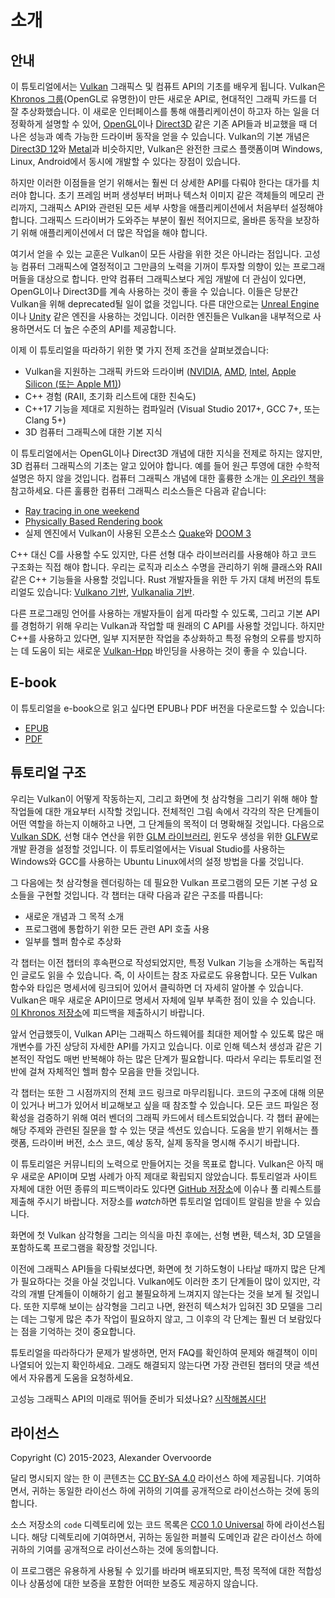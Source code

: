 # 소개

## 안내

이 튜토리얼에서는 [Vulkan](https://www.khronos.org/vulkan/) 그래픽스 및 컴퓨트 API의 기초를 배우게 됩니다. Vulkan은 [Khronos 그룹](https://www.khronos.org/)(OpenGL로 유명한)이 만든 새로운 API로, 현대적인 그래픽 카드를 더 잘 추상화했습니다. 이 새로운 인터페이스를 통해 애플리케이션이 하고자 하는 일을 더 정확하게 설명할 수 있어, [OpenGL](https://en.wikipedia.org/wiki/OpenGL)이나 [Direct3D](https://en.wikipedia.org/wiki/Direct3D) 같은 기존 API들과 비교했을 때 더 나은 성능과 예측 가능한 드라이버 동작을 얻을 수 있습니다. Vulkan의 기본 개념은 [Direct3D 12](https://en.wikipedia.org/wiki/Direct3D#Direct3D_12)와 [Metal](https://en.wikipedia.org/wiki/Metal_(API))과 비슷하지만, Vulkan은 완전한 크로스 플랫폼이며 Windows, Linux, Android에서 동시에 개발할 수 있다는 장점이 있습니다.

하지만 이러한 이점들을 얻기 위해서는 훨씬 더 상세한 API를 다뤄야 한다는 대가를 치러야 합니다. 초기 프레임 버퍼 생성부터 버퍼나 텍스처 이미지 같은 객체들의 메모리 관리까지, 그래픽스 API와 관련된 모든 세부 사항을 애플리케이션에서 처음부터 설정해야 합니다. 그래픽스 드라이버가 도와주는 부분이 훨씬 적어지므로, 올바른 동작을 보장하기 위해 애플리케이션에서 더 많은 작업을 해야 합니다.

여기서 얻을 수 있는 교훈은 Vulkan이 모든 사람을 위한 것은 아니라는 점입니다. 고성능 컴퓨터 그래픽스에 열정적이고 그만큼의 노력을 기꺼이 투자할 의향이 있는 프로그래머들을 대상으로 합니다. 만약 컴퓨터 그래픽스보다 게임 개발에 더 관심이 있다면, OpenGL이나 Direct3D를 계속 사용하는 것이 좋을 수 있습니다. 이들은 당분간 Vulkan을 위해 deprecated될 일이 없을 것입니다. 다른 대안으로는 [Unreal Engine](https://en.wikipedia.org/wiki/Unreal_Engine#Unreal_Engine_4)이나 [Unity](https://en.wikipedia.org/wiki/Unity_(game_engine)) 같은 엔진을 사용하는 것입니다. 이러한 엔진들은 Vulkan을 내부적으로 사용하면서도 더 높은 수준의 API를 제공합니다.

이제 이 튜토리얼을 따라하기 위한 몇 가지 전제 조건을 살펴보겠습니다:

* Vulkan을 지원하는 그래픽 카드와 드라이버 ([NVIDIA](https://developer.nvidia.com/vulkan-driver), [AMD](http://www.amd.com/en-us/innovations/software-technologies/technologies-gaming/vulkan), [Intel](https://software.intel.com/en-us/blogs/2016/03/14/new-intel-vulkan-beta-1540204404-graphics-driver-for-windows-78110-1540), [Apple Silicon (또는 Apple M1)](https://www.phoronix.com/scan.php?page=news_item&px=Apple-Silicon-Vulkan-MoltenVK))
* C++ 경험 (RAII, 초기화 리스트에 대한 친숙도)
* C++17 기능을 제대로 지원하는 컴파일러 (Visual Studio 2017+, GCC 7+, 또는 Clang 5+)
* 3D 컴퓨터 그래픽스에 대한 기본 지식

이 튜토리얼에서는 OpenGL이나 Direct3D 개념에 대한 지식을 전제로 하지는 않지만, 3D 컴퓨터 그래픽스의 기초는 알고 있어야 합니다. 예를 들어 원근 투영에 대한 수학적 설명은 하지 않을 것입니다. 컴퓨터 그래픽스 개념에 대한 훌륭한 소개는 [이 온라인 책](https://paroj.github.io/gltut/)을 참고하세요. 다른 훌륭한 컴퓨터 그래픽스 리소스들은 다음과 같습니다:

* [Ray tracing in one weekend](https://github.com/RayTracing/raytracing.github.io)
* [Physically Based Rendering book](http://www.pbr-book.org/)
* 실제 엔진에서 Vulkan이 사용된 오픈소스 [Quake](https://github.com/Novum/vkQuake)와 [DOOM 3](https://github.com/DustinHLand/vkDOOM3)

C++ 대신 C를 사용할 수도 있지만, 다른 선형 대수 라이브러리를 사용해야 하고 코드 구조화는 직접 해야 합니다. 우리는 로직과 리소스 수명을 관리하기 위해 클래스와 RAII 같은 C++ 기능들을 사용할 것입니다. Rust 개발자들을 위한 두 가지 대체 버전의 튜토리얼도 있습니다: [Vulkano 기반](https://github.com/bwasty/vulkan-tutorial-rs), [Vulkanalia 기반](https://kylemayes.github.io/vulkanalia).

다른 프로그래밍 언어를 사용하는 개발자들이 쉽게 따라할 수 있도록, 그리고 기본 API를 경험하기 위해 우리는 Vulkan과 작업할 때 원래의 C API를 사용할 것입니다. 하지만 C++를 사용하고 있다면, 일부 지저분한 작업을 추상화하고 특정 유형의 오류를 방지하는 데 도움이 되는 새로운 [Vulkan-Hpp](https://github.com/KhronosGroup/Vulkan-Hpp) 바인딩을 사용하는 것이 좋을 수 있습니다.

## E-book

이 튜토리얼을 e-book으로 읽고 싶다면 EPUB나 PDF 버전을 다운로드할 수 있습니다:

* [EPUB](https://vulkan-tutorial.com/resources/vulkan_tutorial_en.epub)
* [PDF](https://vulkan-tutorial.com/resources/vulkan_tutorial_en.pdf)

## 튜토리얼 구조

우리는 Vulkan이 어떻게 작동하는지, 그리고 화면에 첫 삼각형을 그리기 위해 해야 할 작업들에 대한 개요부터 시작할 것입니다. 전체적인 그림 속에서 각각의 작은 단계들이 어떤 역할을 하는지 이해하고 나면, 그 단계들의 목적이 더 명확해질 것입니다. 다음으로 [Vulkan SDK](https://lunarg.com/vulkan-sdk/), 선형 대수 연산을 위한 [GLM 라이브러리](http://glm.g-truc.net/), 윈도우 생성을 위한 [GLFW](http://www.glfw.org/)로 개발 환경을 설정할 것입니다. 이 튜토리얼에서는 Visual Studio를 사용하는 Windows와 GCC를 사용하는 Ubuntu Linux에서의 설정 방법을 다룰 것입니다.

그 다음에는 첫 삼각형을 렌더링하는 데 필요한 Vulkan 프로그램의 모든 기본 구성 요소들을 구현할 것입니다. 각 챕터는 대략 다음과 같은 구조를 따릅니다:

* 새로운 개념과 그 목적 소개
* 프로그램에 통합하기 위한 모든 관련 API 호출 사용
* 일부를 헬퍼 함수로 추상화

각 챕터는 이전 챕터의 후속편으로 작성되었지만, 특정 Vulkan 기능을 소개하는 독립적인 글로도 읽을 수 있습니다. 즉, 이 사이트는 참조 자료로도 유용합니다. 모든 Vulkan 함수와 타입은 명세서에 링크되어 있어서 클릭하면 더 자세히 알아볼 수 있습니다. Vulkan은 매우 새로운 API이므로 명세서 자체에 일부 부족한 점이 있을 수 있습니다. [이 Khronos 저장소](https://github.com/KhronosGroup/Vulkan-Docs)에 피드백을 제출하시기 바랍니다.

앞서 언급했듯이, Vulkan API는 그래픽스 하드웨어를 최대한 제어할 수 있도록 많은 매개변수를 가진 상당히 자세한 API를 가지고 있습니다. 이로 인해 텍스처 생성과 같은 기본적인 작업도 매번 반복해야 하는 많은 단계가 필요합니다. 따라서 우리는 튜토리얼 전반에 걸쳐 자체적인 헬퍼 함수 모음을 만들 것입니다.

각 챕터는 또한 그 시점까지의 전체 코드 링크로 마무리됩니다. 코드의 구조에 대해 의문이 있거나 버그가 있어서 비교해보고 싶을 때 참조할 수 있습니다. 모든 코드 파일은 정확성을 검증하기 위해 여러 벤더의 그래픽 카드에서 테스트되었습니다. 각 챕터 끝에는 해당 주제와 관련된 질문을 할 수 있는 댓글 섹션도 있습니다. 도움을 받기 위해서는 플랫폼, 드라이버 버전, 소스 코드, 예상 동작, 실제 동작을 명시해 주시기 바랍니다.

이 튜토리얼은 커뮤니티의 노력으로 만들어지는 것을 목표로 합니다. Vulkan은 아직 매우 새로운 API이며 모범 사례가 아직 제대로 확립되지 않았습니다. 튜토리얼과 사이트 자체에 대한 어떤 종류의 피드백이라도 있다면 [GitHub 저장소](https://github.com/Overv/VulkanTutorial)에 이슈나 풀 리퀘스트를 제출해 주시기 바랍니다. 저장소를 *watch*하면 튜토리얼 업데이트 알림을 받을 수 있습니다.

화면에 첫 Vulkan 삼각형을 그리는 의식을 마친 후에는, 선형 변환, 텍스처, 3D 모델을 포함하도록 프로그램을 확장할 것입니다.

이전에 그래픽스 API들을 다뤄보셨다면, 화면에 첫 기하도형이 나타날 때까지 많은 단계가 필요하다는 것을 아실 것입니다. Vulkan에도 이러한 초기 단계들이 많이 있지만, 각각의 개별 단계들이 이해하기 쉽고 불필요하게 느껴지지 않는다는 것을 보게 될 것입니다. 또한 지루해 보이는 삼각형을 그리고 나면, 완전히 텍스처가 입혀진 3D 모델을 그리는 데는 그렇게 많은 추가 작업이 필요하지 않고, 그 이후의 각 단계는 훨씬 더 보람있다는 점을 기억하는 것이 중요합니다.

튜토리얼을 따라하다가 문제가 발생하면, 먼저 FAQ를 확인하여 문제와 해결책이 이미 나열되어 있는지 확인하세요. 그래도 해결되지 않는다면 가장 관련된 챕터의 댓글 섹션에서 자유롭게 도움을 요청하세요.

고성능 그래픽스 API의 미래로 뛰어들 준비가 되셨나요? [시작해봅시다!](!ko/Overview)

## 라이선스

Copyright (C) 2015-2023, Alexander Overvoorde

달리 명시되지 않는 한 이 콘텐츠는 [CC BY-SA 4.0](https://creativecommons.org/licenses/by-sa/4.0/) 라이선스 하에 제공됩니다.
기여하면서, 귀하는 동일한 라이선스 하에 귀하의 기여를 공개적으로 라이선스하는 것에 동의합니다.

소스 저장소의 `code` 디렉토리에 있는 코드 목록은 [CC0 1.0 Universal](https://creativecommons.org/publicdomain/zero/1.0/) 하에 라이선스됩니다.
해당 디렉토리에 기여하면서, 귀하는 동일한 퍼블릭 도메인과 같은 라이선스 하에 귀하의 기여를 공개적으로 라이선스하는 것에 동의합니다.

이 프로그램은 유용하게 사용될 수 있기를 바라며 배포되지만, 특정 목적에 대한 적합성이나 상품성에 대한 보증을 포함한 어떠한 보증도 제공하지 않습니다.